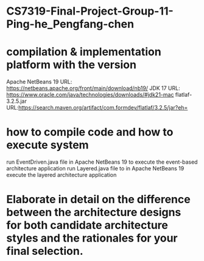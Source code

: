 # CS7319-Final-Project-Group-11-Ping-he_Pengfang-chen
# compilation & implementation platform with the version
Apache NetBeans 19 
URL: https://netbeans.apache.org/front/main/download/nb19/
JDK 17
URL: https://www.oracle.com/java/technologies/downloads/#jdk21-mac
flatlaf-3.2.5.jar
URL:https://search.maven.org/artifact/com.formdev/flatlaf/3.2.5/jar?eh=
# how to compile code and how to execute system
run EventDriven.java file in Apache NetBeans 19 to execute the event-based architecture application 
run Layered.java file to in Apache NetBeans 19 execute the layered architecture application 
#	Elaborate in detail on the difference between the architecture designs for both candidate architecture styles and the rationales for your final selection.

